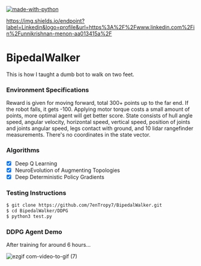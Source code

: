 [![made-with-python](https://img.shields.io/badge/Made%20with-Python-1f425f.svg)](https://www.python.org/)

https://img.shields.io/endpoint?label=Linkedin&logo=profile&url=https%3A%2F%2Fwww.linkedin.com%2Fin%2Funnikrishnan-menon-aa013415a%2F

# BipedalWalker

This is how I taught a dumb bot to walk on two feet.

### Environment Specifications

Reward is given for moving forward, total 300+ points up to the far end. If the robot falls, it gets -100. Applying motor torque costs a small amount of points, more optimal agent will get better score. State consists of hull angle speed, angular velocity, horizontal speed, vertical speed, position of joints and joints angular speed, legs contact with ground, and 10 lidar rangefinder measurements. There's no coordinates in the state vector.

### Algorithms
- [x] Deep Q Learning
- [x] NeuroEvolution of Augmenting Topologies
- [x] Deep Deterministic Policy Gradients

### Testing Instructions

```bash
$ git clone https://github.com/7enTropy7/BipedalWalker.git
$ cd BipedalWalker/DDPG
$ python3 test.py
```

### DDPG Agent Demo

After training for around 6 hours...

![ezgif com-video-to-gif (7)](https://user-images.githubusercontent.com/36446402/72131942-bbb35780-33a3-11ea-9db3-94651408fb92.gif)
